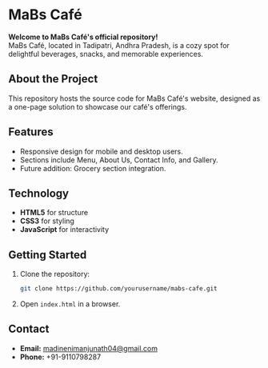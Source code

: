 
# **MaBs Café**

**Welcome to MaBs Café's official repository!**  
MaBs Café, located in Tadipatri, Andhra Pradesh, is a cozy spot for delightful beverages, snacks, and memorable experiences.

## **About the Project**
This repository hosts the source code for MaBs Café's website, designed as a one-page solution to showcase our café's offerings.

## **Features**
- Responsive design for mobile and desktop users.  
- Sections include Menu, About Us, Contact Info, and Gallery.  
- Future addition: Grocery section integration.

## **Technology**
- **HTML5** for structure  
- **CSS3** for styling  
- **JavaScript** for interactivity  

## **Getting Started**
1. Clone the repository:  
   ```bash
   git clone https://github.com/yourusername/mabs-cafe.git
   ```
2. Open `index.html` in a browser.

## **Contact**
- **Email:** madinenimanjunath04@gmail.com  
- **Phone:** +91-9110798287 

